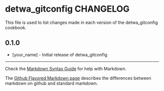 # detwa_gitconfig CHANGELOG

This file is used to list changes made in each version of the detwa_gitconfig cookbook.

## 0.1.0
- [your_name] - Initial release of detwa_gitconfig

- - -
Check the [Markdown Syntax Guide](http://daringfireball.net/projects/markdown/syntax) for help with Markdown.

The [Github Flavored Markdown page](http://github.github.com/github-flavored-markdown/) describes the differences between markdown on github and standard markdown.
